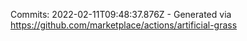Commits: 2022-02-11T09:48:37.876Z - Generated via https://github.com/marketplace/actions/artificial-grass
<br>
